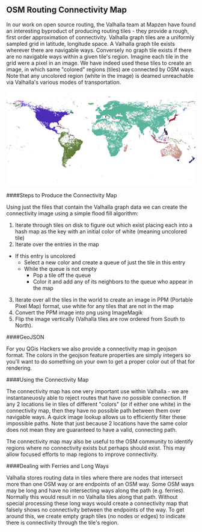 ## OSM Routing Connectivity Map

In our work on open source routing, the Valhalla team at Mapzen have found an interesting byproduct of producing routing tiles - they provide a rough, first order approximation of connectivity. Valhalla graph tiles are a uniformly sampled grid in latitude, longitude space. A Valhalla graph tile exists wherever there are navigable ways. Conversely no graph tile exists if there are no navigable ways within a given tile's region. Imagine each tile in the grid were a pixel in an image. We have indeed used these tiles to create an image, in which same "colored" regions (tiles) are connected by OSM ways. Note that any uncolored region (white in the image) is deamed unreachable via Valhalla's various modes of transportation.

![](images/connectivity2.png)

####Steps to Produce the Connectivity Map

Using just the files that contain the Valhalla graph data we can create the connectivity image using a simple flood fill algorithm:

1. Iterate through tiles on disk to figure out which exist placing each into a hash map as the key with an initial color of white (meaning uncolored tile)
2. Iterate over the entries in the map
  * If this entry is uncolored
    * Select a new color and create a queue of just the tile in this entry
    * While the queue is not empty
      * Pop a tile off the queue
      * Color it and add any of its neighbors to the queue who appear in the map
3. Iterate over all the tiles in the world to create an image in PPM (Portable Pixel Map) format, use white for any tiles that are not in the map
4. Convert the PPM image into png using ImageMagik
5. Flip the image vertically (Valhalla tiles are row ordered from South to North).

####GeoJSON

For you QGis Hackers we also provide a connectivity map in geojson format. The colors in the geojson feature properties are simply integers so you'll want to do something on your own to get a proper color out of that for rendering.

####Using the Connectivity Map

The connectivity map has one very important use within Valhalla - we are instantaneuosly able to reject routes that have no possible connection. If any 2 locations lie in tiles of different "colors" (or if either one white) in the connectivity map, then they have no possible path between them over navigable ways. A quick image lookup allows us to efficiently filter these impossible paths. Note that just because 2 locations have the same color does not mean they are guaranteed to have a valid, connecting path.

The connectivity map may also be useful to the OSM community to identify regions where no connectivity exists but perhaps should exist. This may allow focused efforts to map regions to improve connectivity.

####Dealing with Ferries and Long Ways

Valhalla stores routing data in tiles where there are nodes that intersect more than one OSM way or are endpoints of an OSM way. Some OSM ways may be long and have no intersecting ways along the path (e.g. ferries). Normally this would result in no Valhalla tiles along that path. Without special processing these long ways would create a connectivity map that falsely shows no connectivity between the endpoints of the way. To get around this, we create empty graph tiles (no nodes or edges) to indicate there is connectivity through the tile's region.


